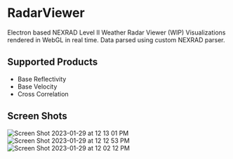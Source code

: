 # RadarViewer
Electron based NEXRAD Level II Weather Radar Viewer (WIP)
Visualizations rendered in WebGL in real time. Data parsed using custom NEXRAD parser.

## Supported Products
- Base Reflectivity
- Base Velocity
- Cross Correlation

## Screen Shots
![Screen Shot 2023-01-29 at 12 13 01 PM](https://user-images.githubusercontent.com/106203063/215358020-c5bdebde-a67a-428d-bea0-bd29b1108ca7.png)
![Screen Shot 2023-01-29 at 12 12 53 PM](https://user-images.githubusercontent.com/106203063/215358021-985a8eca-aa69-4f9a-829f-38180f5816d4.png)
![Screen Shot 2023-01-29 at 12 02 12 PM](https://user-images.githubusercontent.com/106203063/215358022-10f5b8c4-3c10-4105-9ab2-48936440c226.png)
